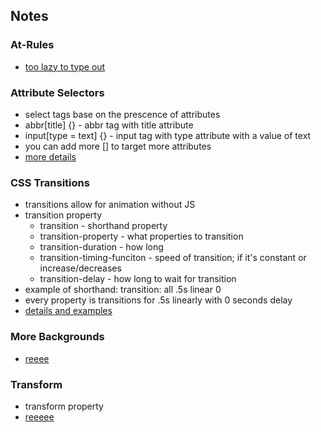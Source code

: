 ## Notes
### At-Rules
- [too lazy to type out](https://www.htmldog.com/guides/css/advanced/atrules/)

### Attribute Selectors
- select tags base on the prescence of attributes
- abbr[title] {} - abbr tag with title attribute
- input[type = text] {} - input tag with type attribute with a value of text
- you can add more [] to target more attributes
- [more details](https://www.htmldog.com/guides/css/advanced/attributeselectors/)

### CSS Transitions
- transitions allow for animation without JS
- transition property
    - transition - shorthand property
    - transition-property - what properties to transition
    - transition-duration - how long
    - transition-timing-funciton - speed of transition;
    if it's constant or increase/decreases
    - transition-delay - how long to wait for transition
- example of shorthand: transition: all .5s linear 0 
- every property is transitions for .5s linearly with 0 seconds delay
- [details and examples](https://www.htmldog.com/guides/css/advanced/transitions/)

### More Backgrounds
- [reeee](https://www.htmldog.com/guides/css/advanced/backgrounds/)

### Transform
- transform property
- [reeeee](https://www.htmldog.com/guides/css/advanced/transformations/)

